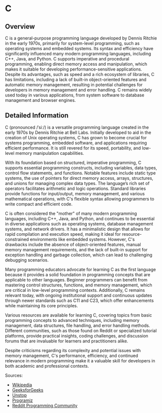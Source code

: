 # C

## Overview

C is a general-purpose programming language developed by Dennis Ritchie in the early 1970s, primarily for system-level programming, such as operating systems and embedded systems. Its syntax and efficiency have significantly influenced many modern programming languages, including C++, Java, and Python. C supports imperative and procedural programming, enabling direct memory access and manipulation, which makes it suitable for developing performance-sensitive applications. Despite its advantages, such as speed and a rich ecosystem of libraries, C has limitations, including a lack of built-in object-oriented features and automatic memory management, resulting in potential challenges for developers in memory management and error handling. C remains widely used today in various applications, from system software to database management and browser engines.

## Detailed Information

C (pronounced /ˈsiː/) is a versatile programming language created in the early 1970s by Dennis Ritchie at Bell Labs. Initially developed to aid in the creation of Unix operating systems, C has grown to become crucial for systems programming, embedded software, and applications requiring efficient performance. It is still revered for its speed, portability, and low-level memory manipulation capabilities. 

With its foundation based on structured, imperative programming, C supports essential programming constructs, including variables, data types, control flow statements, and functions. Notable features include static type systems, the use of pointers for direct memory access, arrays, structures, and unions for managing complex data types. The language’s rich set of operators facilitates arithmetic and logic operations. Standard libraries provide functions for input/output, memory management, and various mathematical operations, with C's flexible syntax allowing programmers to write compact and efficient code.

C is often considered the "mother" of many modern programming languages, including C++, Java, and Python, and continues to be essential in diverse applications such as operating systems, database management systems, and network drivers. It has a minimalistic design that allows for rapid compilation and execution speed, making it ideal for resource-constrained environments like embedded systems. However, C's drawbacks include the absence of object-oriented features, manual memory management requirements, and the lack of built-in support for exception handling and garbage collection, which can lead to challenging debugging scenarios.

Many programming educators advocate for learning C as the first language because it provides a solid foundation in programming concepts that are applicable to other languages. Beginner programmers can benefit from mastering control structures, functions, and memory management, which are critical in low-level programming contexts. Additionally, C remains relevant today, with ongoing institutional support and continuous updates through newer standards such as C11 and C23, which offer enhancements while maintaining its core principles.

Various resources are available for learning C, covering topics from basic programming concepts to advanced techniques, including memory management, data structures, file handling, and error handling methods. Different communities, such as those found on Reddit or specialized tutorial platforms, provide practical insights, coding challenges, and discussion forums that are invaluable for learners and practitioners alike. 

Despite criticisms regarding its complexity and potential issues with memory management, C's performance, efficiency, and continued relevance in modern programming make it a valuable skill for developers in both academic and professional contexts.

Sources:
- [Wikipedia](https://en.wikipedia.org/wiki/C_(programming_language))
- [GeeksforGeeks](https://www.geeksforgeeks.org/c-programming-language/)
- [Unstop](https://unstop.com/blog/advantages-and-disadvantages-of-c-programming-language)
- [Programiz](https://programiz.pro/resources/c-uses/)
- [Reddit Programming Community](https://www.reddit.com/r/programming/)

